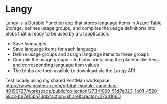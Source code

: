 # Langy

Langy is a Durable Function app that stores language items in Azure Table Storage, defines usage groups, and compiles the usage definitions into blobs that is ready to be used by a UI application.

- Save languages
- Save language items for each language
- Define usage groups and assign language items to these groups
- Compile the usage groups into blobs containing the placeholder keys and corresponding language item values
- The blobs are then availble to download via the Langy API

Test locally using my shared PostMan workspace: https://www.postman.com/orbital-module-candidate-40190727/workspace/public/collection/27341060-51d7e023-1b01-4520-a8c3-b67e15ba73db?action=share&creator=27341060